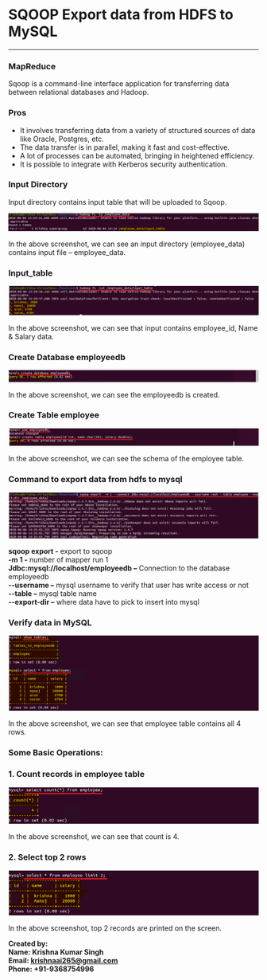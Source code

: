 # SQOOP Export data from HDFS to MySQL
-----------------------


### MapReduce

Sqoop is a command-line interface application for transferring data between relational databases and Hadoop. <br/>


### Pros
* It involves transferring data from a variety of structured sources of data like Oracle, Postgres, etc. <br/>
* The data transfer is in parallel, making it fast and cost-effective. <br/>
* A lot of processes can be automated, bringing in heightened efficiency. <br/>
* It is possible to integrate with Kerberos security authentication. <br/>


### Input Directory
Input directory contains input table that will be uploaded to Sqoop. <br/>

<img src="Screenshots/input_directory.png"> <br/>

In the above screenshot, we can see an input directory (employee_data) contains input file – employee_data. <br/>


### Input_table

<img src="Screenshots/input_table.png"> <br/>

In the above screenshot, we can see that input contains employee_id, Name & Salary data. <br/>


### Create Database employeedb

<img src="Screenshots/create_database.png"> <br/>

In the above screenshot, we can see the employeedb is created. <br/>


### Create Table employee

<img src="Screenshots/create_table.png "> <br/>

In the above screenshot, we can see the schema of the employee table. <br/>


### Command to export data from hdfs to mysql
 
<img src="Screenshots/export.png"> <br/>

**sqoop export -** export to sqoop <br/>
**-m 1 -** number of mapper run 1 <br/>
**Jdbc:mysql://localhost/employeedb –** Connection to the database employeedb <br/>
**--username –** mysql username to verify that user has write access or not <br/>
**--table –** mysql table name <br/>
**--export-dir –** where data have to pick to insert into mysql <br/>


### Verify data in MySQL
 
<img src="Screenshots/verify_data.png"> <br/>

In the above screenshot, we can see that employee table contains all 4 rows. <br/>


### Some Basic Operations:

### 1.	Count records in employee table

<img src="Screenshots/count.png"> <br/>

In the above screenshot, we can see that count is 4. <br/>


### 2.	Select top 2 rows

<img src="Screenshots/top.png"> <br/>
 
In the above screenshot, top 2 records are printed on the screen. <br/>



**Created by:** <br/>
**Name: Krishna Kumar Singh** <br/>
**Email: krishnaai265@gmail.com** <br/>
**Phone: +91-9368754996** 

